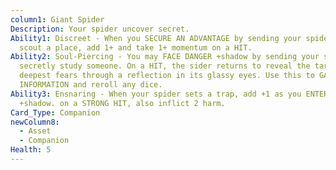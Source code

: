 ```yaml
---
column1: Giant Spider
Description: Your spider uncover secret.
Ability1: Discreet - When you SECURE AN ADVANTAGE by sending your spider to
  scout a place, add 1+ and take 1+ momentum on a HIT.
Ability2: Soul-Piercing - You may FACE DANGER +shadow by sending your spider to
  secretly study someone. On a HIT, the sider returns to reveal the target's
  deepest fears through a reflection in its glassy eyes. Use this to GATHER
  INFORMATION and reroll any dice.
Ability3: Ensnaring - When your spider sets a trap, add +1 as you ENTER THE FRAY
  +shadow. on a STRONG HIT, also inflict 2 harm.
Card_Type: Companion
newColumn8:
  - Asset
  - Companion
Health: 5
---
```

